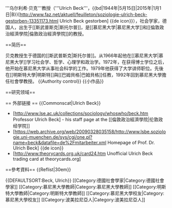  

'''乌尔利希·贝克'''教授（'''Ulrich Beck'''，{{bd|1944年|5月15日|2015年|1月1日|B}}<ref>[http://www.faz.net/aktuell/feuilleton/soziologie-ulrich-beck-gestorben-13351173.html Ulrich Beck gestorben] {{de icon}}</ref>），社会学家，德国人，出生于[[斯武普斯克|斯托尔普]]，是[[慕尼黑大学|慕尼黑大学]]和[[倫敦政治經濟學院|倫敦政治經濟學院]]的教授。

==简历==

贝克教授生于德国的[[斯武普斯克|斯托尔普]]。从1966年起他在[[慕尼黑大学|慕尼黑大学]]学习社会学、哲学、心理学和政治学。1972年，在获得博士学位之后，他开始在慕尼黑大学从事社会科学的工作。1979年他获得了大学讲师职位。先後在[[明斯特大學|明斯特]]與[[巴姆貝格|巴姆貝格]]任教，1992年回到慕尼黑大學擔任社會學教授。
{{Authority control}}
{{小作品}}

==研究领域==

== 外部链接 ==
{{Commonscat|Ulrich Beck}}
* [http://www.lse.ac.uk/collections/sociology/whoswho/beck.htm Professor Ulrich Beck] - his staff page at the [[倫敦政治經濟學院|伦敦政经学院]]
* [https://web.archive.org/web/20090328035158/http://www.lsbe.soziologie.uni-muenchen.de/sys/cgi/one.pl?name=beck&datafile=de%2Fmitarbeiter.xml Homepage of Prof. Dr. Ulrich Beck] {{de icon}}
* [http://www.theorycards.org.uk/card24.htm Unofficial Ulrich Beck trading card at theorycards.org]

==參考資料==
{{Reflist|30em}}

{{DEFAULTSORT:Beck, Ulrich}}
[[Category:德國社會學家|Category:德國社會學家]]
[[Category:慕尼黑大學教師|Category:慕尼黑大學教師]]
[[Category:明斯特大學教師|Category:明斯特大學教師]]
[[Category:慕尼黑大學校友|Category:慕尼黑大學校友]]
[[Category:波美拉尼亞人|Category:波美拉尼亞人]]